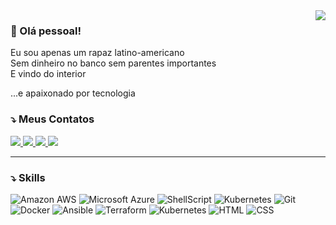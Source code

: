 <img align="right" src="https://github-readme-stats.vercel.app/api?username=kleberforte&show_icons=true&theme=dark" />

### 👋 Olá pessoal!

Eu sou apenas um rapaz latino-americano  
Sem dinheiro no banco sem parentes importantes  
E vindo do interior

...e apaixonado por tecnologia

### ⤵️ Meus Contatos

<div style="display: inline_block">
  <a href="https://www.linkedin.com/in/kleber-forte" alt="Linkedin">
    <img src="https://img.shields.io/badge/-Linkedin-0e76a8?style=for-the-badge&logo=Linkedin&logoColor=white" />
  </a>
  <a href="mailto:kleberfforte@gmail.com" alt="Gmail">
    <img src="https://img.shields.io/badge/-Gmail-d93025?style=for-the-badge&labelColor=d93025&logo=gmail&logoColor=white" />
  </a>
  <a href="https://t.me/kleberforte" alt="Telegram">
    <img src="https://img.shields.io/badge/-Telegram-2ca5e0?style=for-the-badge&labelColor=2ca5e0&logo=telegram&logoColor=white" />
  </a>
  <a href="discordapp.com/users/Kleber Forte#4403" alt="Discord">
    <img src="https://img.shields.io/badge/-Discord-7289da?style=for-the-badge&labelColor=7289da&logo=discord&logoColor=white" />
  </a>
</div>

---

### ⤵️ Skills

<div>
  <img alt="Amazon AWS" src="https://img.shields.io/badge/AWS-232F3E?style=for-the-badge&logo=amazon-aws&logoColor=white" />
  <img alt="Microsoft Azure" src="https://img.shields.io/badge/Azure-0089D6?style=for-the-badge&logo=microsoft-azure&logoColor=white" />
  <img alt="ShellScript" src="https://img.shields.io/badge/Shell_Script-121011?style=for-the-badge&logo=gnu-bash&logoColor=white" />
  <img alt="Kubernetes" src="https://img.shields.io/badge/pfSense-1e3f75?style=for-the-badge&logo=pfsense&logoColor=white" />
  <img alt="Git" src="https://img.shields.io/badge/GIT-e44c30?style=for-the-badge&logo=git&logoColor=white" />
  <img alt="Docker" src="https://img.shields.io/badge/Docker-2496ed?style=for-the-badge&logo=docker&logoColor=white" />
  <img alt="Ansible" src="https://img.shields.io/badge/Ansible-1a1a1a?style=for-the-badge&logo=ansible&logoColor=white" />
  <img alt="Terraform" src="https://img.shields.io/badge/Terraform-7b42bc?style=for-the-badge&logo=terraform&logoColor=white" />
  <img alt="Kubernetes" src="https://img.shields.io/badge/Kubernetes-326ce5?style=for-the-badge&logo=kubernetes&logoColor=white" />
  <img alt="HTML" src="https://img.shields.io/badge/HTML-239120?style=for-the-badge&logo=html5&logoColor=white" />
  <img alt="CSS" src="https://img.shields.io/badge/CSS-239120?&style=for-the-badge&logo=css3&logoColor=white" />
</div>
